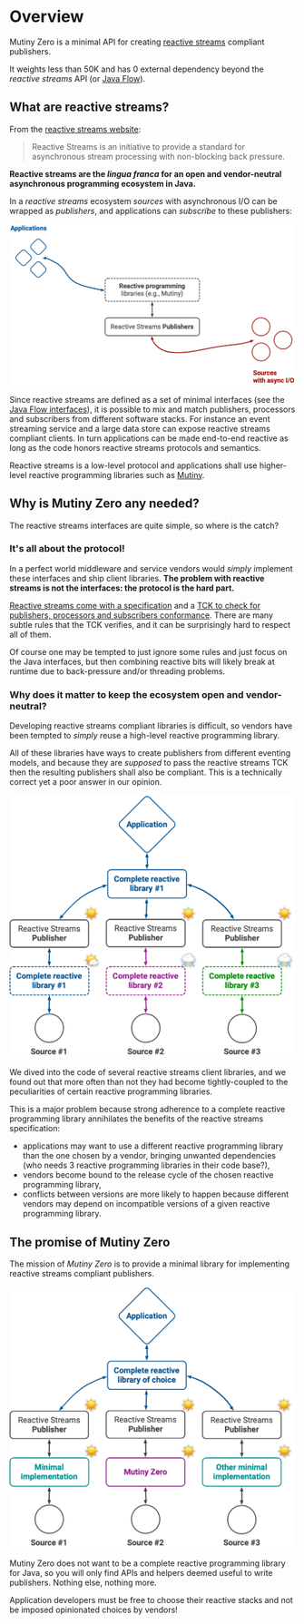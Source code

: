 # Overview

Mutiny Zero is a minimal API for creating [reactive streams](https://www.reactive-streams.org) compliant publishers.

It weights less than 50K and has 0 external dependency beyond the _reactive streams_ API (or [Java Flow](https://docs.oracle.com/en/java/javase/11/docs/api/java.base/java/util/concurrent/Flow.html)).

## What are reactive streams?

From the [reactive streams website](https://www.reactive-streams.org):

> Reactive Streams is an initiative to provide a standard for asynchronous stream processing with non-blocking back pressure.

**Reactive streams are the _lingua franca_ for an open and vendor-neutral asynchronous programming ecosystem in Java.**

In a _reactive streams_ ecosystem _sources_ with asynchronous I/O can be wrapped as _publishers_, and applications can _subscribe_ to these publishers:

![Reactive Streams ecosystem](assets/reactive-ecosystem.png)

Since reactive streams are defined as a set of minimal interfaces (see the [Java Flow interfaces](https://docs.oracle.com/en/java/javase/11/docs/api/java.base/java/util/concurrent/Flow.html)), it is possible to mix and match publishers, processors and subscribers from different software stacks.
For instance an event streaming service and a large data store can expose reactive streams compliant clients.
In turn applications can be made end-to-end reactive as long as the code honors reactive streams protocols and semantics.

Reactive streams is a low-level protocol and applications shall use higher-level reactive programming libraries such as [Mutiny](https://smallrye.io/smallrye-mutiny/).

## Why is Mutiny Zero any needed?

The reactive streams interfaces are quite simple, so where is the catch?

### It's all about the protocol!

In a perfect world middleware and service vendors would _simply_ implement these interfaces and ship client libraries.
**The problem with reactive streams is not the interfaces: the protocol is the hard part.**

[Reactive streams come with a specification](https://github.com/reactive-streams/reactive-streams-jvm/blob/v1.0.3/README.md#specification) and a [TCK to check for publishers, processors and subscribers conformance](https://github.com/reactive-streams/reactive-streams-jvm/tree/v1.0.3/tck).
There are many subtle rules that the TCK verifies, and it can be surprisingly hard to respect all of them.

Of course one may be tempted to just ignore some rules and just focus on the Java interfaces, but then combining reactive bits will likely break at runtime due to back-pressure and/or threading problems.

### Why does it matter to keep the ecosystem open and vendor-neutral?

Developing reactive streams compliant libraries is difficult, so vendors have been tempted to _simply_ reuse a high-level reactive programming library.

All of these libraries have ways to create publishers from different eventing models, and because they are _supposed_ to pass the reactive streams TCK then the resulting publishers shall also be compliant.
This is a technically correct yet a poor answer in our opinion.

![Reactive Streams pollution](assets/reactive-pollution.png)

We dived into the code of several reactive streams client libraries, and we found out that more often than not they had become tightly-coupled to the peculiarities of certain reactive programming libraries.

This is a major problem because strong adherence to a complete reactive programming library annihilates the benefits of the reactive streams specification:

* applications may want to use a different reactive programming library than the one chosen by a vendor, bringing unwanted dependencies (who needs 3 reactive programming libraries in their code base?), 
* vendors become bound to the release cycle of the chosen reactive programming library,
* conflicts between versions are more likely to happen because different vendors may depend on incompatible versions of a given reactive programming library.

## The promise of Mutiny Zero

The mission of _Mutiny Zero_ is to provide a minimal library for implementing reactive streams compliant publishers.

![Reactive Streams minimalism](assets/reactive-minimal.png)

Mutiny Zero does not want to be a complete reactive programming library for Java, so you will only find APIs and helpers deemed useful to write publishers.
Nothing else, nothing more.

Application developers must be free to choose their reactive stacks and not be imposed opinionated choices by vendors! 

